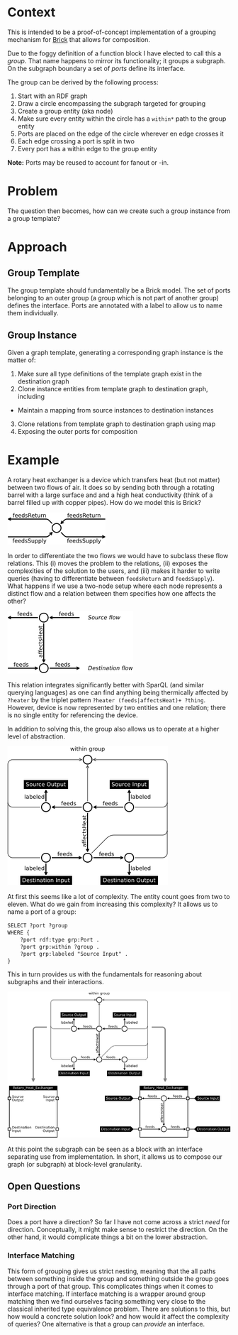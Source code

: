 # Context

<!-- what do we hope to accomplish with this? -->
This is intended to be a proof-of-concept implementation of a grouping mechanism for [Brick](http://brickschema.org) that allows for composition.

<!-- function block disclaimer: this is a group -->
Due to the foggy definition of a function block I have elected to call this a *group*. That name happens to mirror its functionality; it groups a subgraph. On the subgraph boundary a set of *ports* define its interface.

<!-- what is a group: subgraph, one entity to rule them all, interface through ports -->
The group can be derived by the following process:

1. Start with an RDF graph
2. Draw a circle encompassing the subgraph targeted for grouping
3. Create a group entity (aka node)
4. Make sure every entity within the circle has a `within*` path to the group entity
5. Ports are placed on the edge of the circle wherever en edge crosses it
6. Each edge crossing a port is split in two
7. Every port has a within edge to the group entity

**Note:** Ports may be reused to account for fanout or -in.

# Problem

The question then becomes, how can we create such a group instance from a group template?

# Approach

## Group Template

The group template should fundamentally be a Brick model. The set of ports belonging to an outer group (a group which is not part of another group) defines the interface. Ports are annotated with a label to allow us to name them individually.

## Group Instance

Given a graph template, generating a corresponding graph instance is the matter of:

1. Make sure all type definitions of the template graph exist in the destination graph
2. Clone instance entities from template graph to destination graph, including
  * Maintain a mapping from source instances to destination instances
3. Clone relations from template graph to destination graph using map
4. Exposing the outer ports for composition

# Example

A rotary heat exchanger is a device which transfers heat (but not matter) between two flows of air. It does so by sending both through a rotating barrel with a large surface and and a high heat conductivity (think of a barrel filled up with copper pipes). How do we model this is Brick?

![Single-entity representation](figs/rhx_single.png)

In order to differentiate the two flows we would have to subclass these flow relations. This (i) moves the problem to the relations, (ii) exposes the complexities of the solution to the users, and (iii) makes it harder to write queries (having to differentiate between `feedsReturn` and `feedsSupply`). What happens if we use a two-node setup where each node represents a distinct flow and a relation between them specifies how one affects the other?

![Simple two-entity representation](figs/rhx.png)

This relation integrates significantly better with SparQL (and similar querying languages) as one can find anything being thermically affected by `?heater` by the triplet pattern `?heater (feeds|affectsHeat)+ ?thing`. However, device is now represented by two entities and one relation; there is no single entity for referencing the device.

In addition to solving this, the group also allows us to operate at a higher level of abstraction.

![Complex eleven-entity representation](figs/rhx_complex.png)

At first this seems like a lot of complexity. The entity count goes from two to eleven. What do we gain from increasing this complexity? It allows us to name a port of a group:

```sparql
SELECT ?port ?group
WHERE {
    ?port rdf:type grp:Port .
    ?port grp:within ?group .
    ?port grp:labeled "Source Input" .
}

```

This in turn provides us with the fundamentals for reasoning about subgraphs and their interactions.

![Becoming a block](figs/becoming.png)

At this point the subgraph can be seen as a block with an interface separating use from implementation. In short, it allows us to compose our graph (or subgraph) at block-level granularity.

## Open Questions

### Port Direction

Does a port have a direction? So far I have not come across a strict *need* for direction. Conceptually, it might make sense to restrict the direction. On the other hand, it would complicate things a bit on the lower abstraction.

### Interface Matching

This form of grouping gives us strict nesting, meaning that the all paths between something inside the group and something outside the group goes through a port of that group. This complicates things when it comes to interface matching. If interface matching is a wrapper around group matching then we find ourselves facing something very close to the classical inherited type equivalence problem. There are solutions to this, but how would a concrete solution look? and how would it affect the complexity of queries? One alternative is that a group can *provide* an interface.

